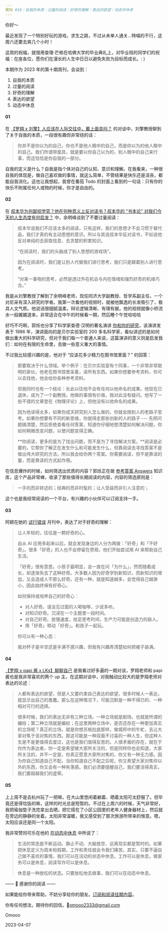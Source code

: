 ```yaml
---
周刊 #10｜自我的本质｜过量的阅读｜好奇的理解｜表达的欲望｜动态中休息
---
```


你好～

最近发现了一个特别好玩的游戏，求生之路，不过从未单人通关...特喵的不行，这周六还要去爽几个小时！

这周的祝福，就借用查理·芒格在哈佛大学的毕业典礼上，对毕业班的同学们的祝福：在座各位，愿你们在漫长的人生中日日以避免失败为目标而成长。: )

本期作为 2023 年的第十期周刊，会谈到：

1. 自我的本质
2. 过量的阅读
3. 好奇的理解
4. 表达的欲望
5. 动态中休息

#### 01

在 [【罗翔 x 刘擎】人应该在人际交往中，戴上面具吗？](https://www.bilibili.com/video/BV1YY4y1Q7Uu) 的对谈中，刘擎教授聊到了关于自我的本质，一段很有趣但非常绕的话：

> 你并不是你以为的自己，你也不是他人眼中的自己，而是你以为的他人眼中的自己。我们所谓带面具，就是要以你自己以为的，别人眼中的自己来行事，而这恰恰是你自我的一部分。

自我的定义是什么？自我是指个体对自己的认知、意识和理解。在我看来，一种很自我的体现是，做自己喜欢做的事情，就这么简单，不管结果是快乐还是沮丧，都能自我消化。这也让我想起，我曾在番茄 Todo 的封面上看到的一句话：只有你的快乐不附属任何人或物的时候，你才是自由的。

#### 02

在 [叔本华为何鄙视学究？他在何种意义上反对读书？叔本华的 “书本论” 对我们今天的人生态度有何启发？](https://www.bilibili.com/festival/bilibilibook?bvid=BV1vW4y1M79N) 中，余明峰谈到了不要过量阅读：

> 叔本华说我们不应该太多的阅读，只有这样，我们的思想才不会习惯于替代品，我们才真的有主动思想的意识。所以与其说叔本华反对读书，不如说他反对单纯的去获取信息、去贪婪的积累知识。
>
> “在阅读时，我们的头脑成了别人思想的游戏场”。
>
> 因为在阅读时，我们是让别人代替我们进行思考，我们只是跟着别人进行思考。
>
> “对某一事物的思考，必然是透过外在机会与内在情绪和强烈好奇的机缘巧合。”

我是从刘擎教授了解到了余明峰老师，现任同济大学副教授、哲学系副主任，一个对尼采有深入研究的学者。我第一次看他的视频时，就被他飘逸的长发吸引了，极具人文气质。他说话很细腻温柔，辩论逻辑清晰、有理有据，他的视频就像小桥流水一般娓娓道来，非常适合在中午的时候看一期，然后睡个午觉哈哈哈

好巧不巧啊，郭烁也分享了科学家查德·汉明的著名演讲 [你和你的研究](https://www.notion.so/ouranswers/c82e3d823faf4f6988866eb5db7b6a74)，该演讲发表于 1986 年，演讲面向的是贝尔实验室的 200 多名科学家，看似讲述的是如何做出重大的科学研究，但对于我们每一个普通人来说，这篇演讲的意义则是启发我们：如何在有限的生命里，去做一些意义重大的事情。

不过我比较感兴趣的是，他对于 “应该花多少精力在图书馆里面？” 的回答：

> 那要取决于什么领域。举个例子：在贝尔实验室有个同事，一个非常非常聪明的家伙，他老在图书馆里呆着，读所有东西。如果你想要参考资料，你可以去找他，他会给你各种参考资料。
>
> 但我同时也有一个结论：长此以往他不会有任何以他命名的成果。他现在已退休，成为了一个副教授。他做的事很有价值，我对此没有疑问。他写了一些不错的文章登在《物理评论》上，但他没有以他命名的成果。
>
> 因为他读得太多，如果你成天研究别人怎么做的，你就会按别人的老路子思考。如果你想要有不同的新思维，你就得走那些创新的人的路子 --- 先把问题搞清楚，然后拒绝查看任何答案，知道你仔细地想清楚如何解决问题，你如何稍微改变问题，以使问题变得正确。
>
> **你阅读，更多的是为了找出问题，而不是为了寻找解决方案。**阅读是必要的，它帮你了解正在发生什么和可能发生什么，但靠阅读去寻找答案不是做出伟大研究的方法，所以我会给你两个答案。你需要阅读，但不是靠读的量，而是靠读的方式起作用。

在信息爆炸的时候，如何筛选出优质的内容？郭烁正在做 [参考答案 Answers](https://www.notion.so/ouranswers/6826920a9eaa4b229c75c35eeb277915) 知识库，这个产品非常棒，收录了那些值得长期阅读的内容，内容的筛选原则是：

> 一手的而非转述的；经典的而非时髦的；让人受益而非引人注意的；

这个也是我经常阅读的一个平台，有兴趣的小伙伴可以订阅支持一手。

#### 03

阿颖在她的 [试行错误](https://shixingcuowu.zhubai.love/posts/2254810656790376448) 月刊中，表达了对于好奇的理解：

> 让人年轻的，往往是一颗好奇的心。
>
> 自从 AI 应用多起来以后，就会发现身边的人分为两拨：「好奇」和「不好奇」。很多「好奇」的人也不会停留在旁观，他们开始尝试用 AI 来帮助自己生活。
>
> 「好奇」很有意思。小孩子最明显，会一直在问「为什么」，然而随着成长，却逐渐失去了这种好奇。大多数人因为好奇学到新知识，而新知识的增加，又会造成人不那么好奇。还有一种，就是知道越多，会觉得自己越渺小，因此始终保有好奇心。
>
> 如何保持或培养自己的好奇心：
>
> * 对人好奇。请没见过面的人喝咖啡，少说多听。
> * 对知识好奇。沉浸在一个主题里一段时间。
> * 对自己好奇。放慢速度，给足思考时间，生产力可能是创造力的敌人。
> * 用「好奇」带动「好奇」。和孩子一起玩。
>
> 你可以有一种心态：
>
> 我对杯子是半空还是半满不感兴趣，但我有兴趣弄清楚如何把被子装满。

#### 04

[【罗翔 x papi 酱 x LKs】聊聊自己](https://www.bilibili.com/festival/talktalk?bvid=BV1Wd4y1Q7PT) 是我看过好多遍的一期对谈，罗翔老师和 papi 酱也是我非常喜欢的两个 up 主，在这期对谈中，对我触动比较大的是罗翔老师对表达的论述：

> 人都有表达的欲望，但是人又要约束自己表达的欲望，很多时候人一表达，就显示出自己的愚蠢。那么在这种情况下，可能沉默是一种不得已的、一种相对可行的选择。
>
> 很多时候，我们的表达无非有三种立场。一种立场就是剧场，也就是所谓的媚俗；第二种立场就是媚权；在这里两种立场中，是否还存在一种更加真实的立场呢？真正的立场，就是你想苏格拉底那样，做城邦中的牛虻，去让大家对焦于该对焦的东西。那这可能是一种双面不讨喜的一种人生，但这种人生是不是更值得去度过，这也是我们值得反思的。人很矛盾的存在，就在于你作为表达者，你一定是希望被大家所关注的，但是同样你也会知道，大家所关注的，并不一定是，你真正愿意大家所对焦的，你又有一种无力感。因为你自己知道自己不配，当你知道自己不配之后呢，你又希望大家对焦你以外的东西，你又会有一种失落感。我们必须要提醒自己，我们要活得真实，我们要超越我们的虚荣。

#### 05

上上周不是去杭州玩了一把嘛，在大山里悠闲着躺着、晒着太阳可太舒服了。但毕竟还是得恰饭的嘛，这样的时光总是短暂的。不过在上周六的时候，天气非常好，我把瑜伽垫子洗完拿出去晒，把它搭在了小区公园里的老年人健身器材上，然后就在旁边的静静的坐着。太阳非常温暖，我又感受到了那次旅游所带来的惬意。嗯，太阳应该还是同一个太阳。

我非常赞同可乐在他的 [在动态中休息](https://www.kele.me/p/123) 中所说了：

> 生活的常态是不断运动。静止不动、大脑放空、远离现实都是暂时的。如果把休息定义为周末和假期，工作和责任就会令我们痛苦。其实，只要不逼自己做不喜欢的事情，我们可以在活动的状态中休息。工作可以是休息，做家务可以是休息，阅读写作可以是休息。
>
> 休息是一种放松的状态。只要放松地去做事，我们可以在动态中休息。



—— 💌 感谢你的阅读 ——

如果能给你带来帮助，不妨分享给你的朋友。[订阅和阅读往期内容](https://omooo-android.zhubai.love/)。

你有任何想法，期待你的回信。📮[omooo2333@gmail.com](mailto:omooo2333@gmail.com)

Omooo

2023-04-07